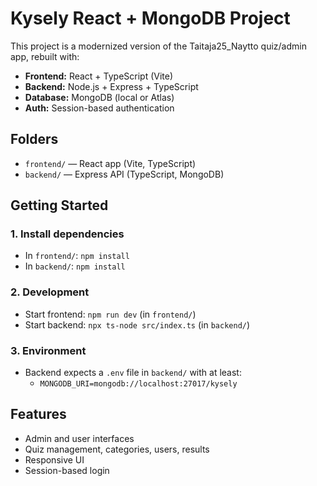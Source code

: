# Kysely React + MongoDB Project

This project is a modernized version of the Taitaja25_Naytto quiz/admin app, rebuilt with:
- **Frontend:** React + TypeScript (Vite)
- **Backend:** Node.js + Express + TypeScript
- **Database:** MongoDB (local or Atlas)
- **Auth:** Session-based authentication

## Folders
- `frontend/` — React app (Vite, TypeScript)
- `backend/` — Express API (TypeScript, MongoDB)

## Getting Started

### 1. Install dependencies
- In `frontend/`: `npm install`
- In `backend/`: `npm install`

### 2. Development
- Start frontend: `npm run dev` (in `frontend/`)
- Start backend: `npx ts-node src/index.ts` (in `backend/`)

### 3. Environment
- Backend expects a `.env` file in `backend/` with at least:
  - `MONGODB_URI=mongodb://localhost:27017/kysely`

## Features
- Admin and user interfaces
- Quiz management, categories, users, results
- Responsive UI
- Session-based login

